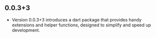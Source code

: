 ## 0.0.3+3

* Version 0.0.3+3 introduces a dart package that provides handy extensions and helper functions, designed to simplify and speed up development.

